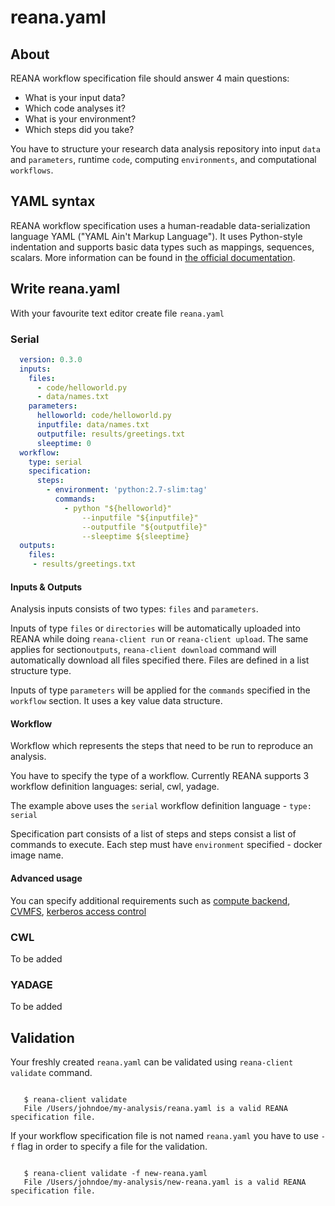 # reana.yaml

## About

REANA workflow specification file should answer 4 main questions:

* What is your input data?
* Which code analyses it?
* What is your environment?
* Which steps did you take?

You have to structure your research data analysis repository into input `data`
 and `parameters`, runtime `code`, computing `environments`, and computational
`workflows`.

## YAML syntax

REANA workflow specification uses a human-readable data-serialization language
YAML ("YAML Ain't Markup Language"). It uses Python-style indentation and supports
basic data types such as mappings, sequences, scalars.
More information can be found in [the official documentation](https://yaml.org/spec/1.2/spec.html).

## Write reana.yaml

With your favourite text editor create file `reana.yaml`

### Serial

```yaml
  version: 0.3.0
  inputs:
    files:
      - code/helloworld.py
      - data/names.txt
    parameters:
      helloworld: code/helloworld.py
      inputfile: data/names.txt
      outputfile: results/greetings.txt
      sleeptime: 0
  workflow:
    type: serial
    specification:
      steps:
        - environment: 'python:2.7-slim:tag'
          commands:
            - python "${helloworld}"
                --inputfile "${inputfile}"
                --outputfile "${outputfile}"
                --sleeptime ${sleeptime}
  outputs:
    files:
     - results/greetings.txt
```

#### Inputs & Outputs

Analysis inputs consists of two types: `files` and `parameters`.

Inputs of type `files` or `directories` will be automatically uploaded into
REANA while doing `reana-client run` or `reana-client upload`. The same applies
for section`outputs`, `reana-client download` command will automatically
download all files specified there. Files are defined in a list structure type.

Inputs of type `parameters` will be applied for the `commands` specified in the
`workflow` section. It uses a key value data structure.

#### Workflow

Workflow which represents the steps that need to be run to reproduce an analysis.

You have to specify the type of a workflow. Currently REANA supports 3 workflow
definition languages: serial, cwl, yadage.

The example above uses the `serial` workflow definition language - `type: serial`

Specification part consists of a list of steps and steps consist a list of
commands to execute. Each step must have `environment` specified - docker image
name.

#### Advanced usage

You can specify additional requirements such as [compute backend](../../advanced-usage/compute-backends/),
[CVMFS](../../advanced-usage/code-repositories/cvmfs), [kerberos access control](../../advanced-usage/access-control/kerberos#setting-kerberos-requirement)


### CWL

To be added

### YADAGE

To be added


## Validation

Your freshly created `reana.yaml` can be validated using `reana-client validate`
command.

```console

   $ reana-client validate
   File /Users/johndoe/my-analysis/reana.yaml is a valid REANA specification file.

```

If your workflow specification file is not named `reana.yaml` you have to use
`-f` flag in order to specify a file for the validation.


```console

   $ reana-client validate -f new-reana.yaml
   File /Users/johndoe/my-analysis/new-reana.yaml is a valid REANA specification file.

```
